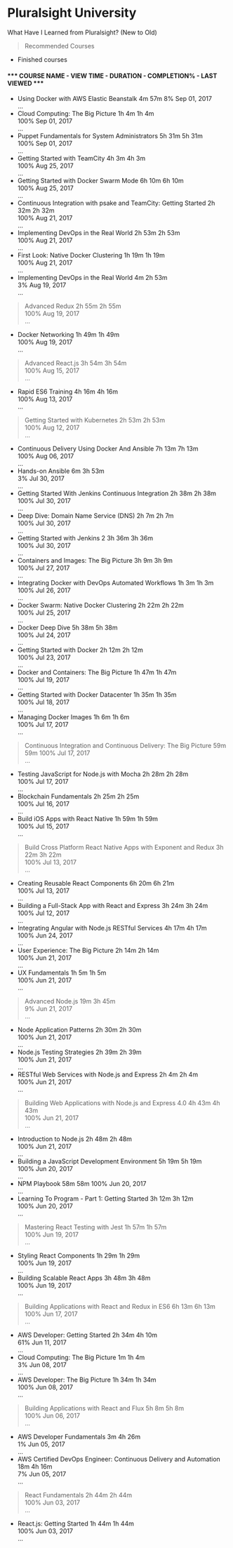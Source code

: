 # Pluralsight University

What Have I Learned from Pluralsight? (New to Old)

> Recommended Courses
* Finished courses

#### *** COURSE NAME - VIEW TIME - DURATION - COMPLETION% - LAST VIEWED ***


* Using Docker with AWS Elastic Beanstalk	4m	57m	
8%	Sep 01, 2017	
...
* Cloud Computing: The Big Picture	1h 4m	1h 4m	
100%	Sep 01, 2017	
...
* Puppet Fundamentals for System Administrators	5h 31m	5h 31m	
100%	Sep 01, 2017	
...
* Getting Started with TeamCity	4h 3m	4h 3m	
100%	Aug 25, 2017	
...
* Getting Started with Docker Swarm Mode	6h 10m	6h 10m	
100%	Aug 25, 2017	
...
* Continuous Integration with psake and TeamCity: Getting Started	2h 32m	2h 32m	
100%	Aug 21, 2017	
...
* Implementing DevOps in the Real World	2h 53m	2h 53m	
100%	Aug 21, 2017	
...
* First Look: Native Docker Clustering	1h 19m	1h 19m	
100%	Aug 21, 2017	
...
* Implementing DevOps in the Real World	4m	2h 53m	
3%	Aug 19, 2017	
...
> Advanced Redux	2h 55m	2h 55m	
100%	Aug 19, 2017	
...
* Docker Networking	1h 49m	1h 49m	
100%	Aug 19, 2017	
...
> Advanced React.js	3h 54m	3h 54m	
100%	Aug 15, 2017	
...
* Rapid ES6 Training	4h 16m	4h 16m	
100%	Aug 13, 2017	
...
> Getting Started with Kubernetes	2h 53m	2h 53m	
100%	Aug 12, 2017	
...
* Continuous Delivery Using Docker And Ansible	7h 13m	7h 13m	
100%	Aug 06, 2017	
...
* Hands-on Ansible	6m	3h 53m	
3%	Jul 30, 2017	
...
* Getting Started With Jenkins Continuous Integration	2h 38m	2h 38m	
100%	Jul 30, 2017	
...
* Deep Dive: Domain Name Service (DNS)	2h 7m	2h 7m	
100%	Jul 30, 2017	
...
* Getting Started with Jenkins 2	3h 36m	3h 36m	
100%	Jul 30, 2017	
...
* Containers and Images: The Big Picture	3h 9m	3h 9m	
100%	Jul 27, 2017	
...
* Integrating Docker with DevOps Automated Workflows	1h 3m	1h 3m	
100%	Jul 26, 2017	
...
* Docker Swarm: Native Docker Clustering	2h 22m	2h 22m	
100%	Jul 25, 2017	
...
* Docker Deep Dive	5h 38m	5h 38m	
100%	Jul 24, 2017	
...
* Getting Started with Docker	2h 12m	2h 12m	
100%	Jul 23, 2017	
...
* Docker and Containers: The Big Picture	1h 47m	1h 47m	
100%	Jul 19, 2017	
...
* Getting Started with Docker Datacenter	1h 35m	1h 35m	
100%	Jul 18, 2017	
...
* Managing Docker Images	1h 6m	1h 6m	
100%	Jul 17, 2017	
...
> Continuous Integration and Continuous Delivery: The Big Picture	59m	59m	
100%	Jul 17, 2017	
...
* Testing JavaScript for Node.js with Mocha	2h 28m	2h 28m	
100%	Jul 17, 2017	
...
* Blockchain Fundamentals	2h 25m	2h 25m	
100%	Jul 16, 2017	
...
* Build iOS Apps with React Native	1h 59m	1h 59m	
100%	Jul 15, 2017	
...
> Build Cross Platform React Native Apps with Exponent and Redux	3h 22m	3h 22m	
100%	Jul 13, 2017	
...
* Creating Reusable React Components	6h 20m	6h 21m	
100%	Jul 13, 2017	
...
* Building a Full-Stack App with React and Express	3h 24m	3h 24m	
100%	Jul 12, 2017	
...
* Integrating Angular with Node.js RESTful Services	4h 17m	4h 17m	
100%	Jun 24, 2017	
...
* User Experience: The Big Picture	2h 14m	2h 14m	
100%	Jun 21, 2017	
...
* UX Fundamentals	1h 5m	1h 5m	
100%	Jun 21, 2017	
...
> Advanced Node.js	19m	3h 45m	
9%	Jun 21, 2017	
...
* Node Application Patterns	2h 30m	2h 30m	
100%	Jun 21, 2017	
...
* Node.js Testing Strategies	2h 39m	2h 39m	
100%	Jun 21, 2017	
...
* RESTful Web Services with Node.js and Express	2h 4m	2h 4m	
100%	Jun 21, 2017	
...
> Building Web Applications with Node.js and Express 4.0	4h 43m	4h 43m	
100%	Jun 21, 2017	
...
* Introduction to Node.js	2h 48m	2h 48m	
100%	Jun 21, 2017	
...
* Building a JavaScript Development Environment	5h 19m	5h 19m	
100%	Jun 20, 2017	
...
* NPM Playbook	58m	58m	
100%	Jun 20, 2017	
...
* Learning To Program - Part 1: Getting Started	3h 12m	3h 12m	
100%	Jun 20, 2017	
...
> Mastering React Testing with Jest	1h 57m	1h 57m	
100%	Jun 19, 2017	
...
* Styling React Components	1h 29m	1h 29m	
100%	Jun 19, 2017	
...
* Building Scalable React Apps	3h 48m	3h 48m	
100%	Jun 19, 2017	
...
> Building Applications with React and Redux in ES6	6h 13m	6h 13m	
100%	Jun 17, 2017	
...
* AWS Developer: Getting Started	2h 34m	4h 10m	
61%	Jun 11, 2017	
...
* Cloud Computing: The Big Picture	1m	1h 4m	
3%	Jun 08, 2017	
...
* AWS Developer: The Big Picture	1h 34m	1h 34m	
100%	Jun 08, 2017	
...
> Building Applications with React and Flux	5h 8m	5h 8m	
100%	Jun 06, 2017	
...
* AWS Developer Fundamentals	3m	4h 26m	
1%	Jun 05, 2017	
...
* AWS Certified DevOps Engineer: Continuous Delivery and Automation	18m	4h 16m	
7%	Jun 05, 2017	
...
> React Fundamentals	2h 44m	2h 44m	
100%	Jun 03, 2017	
...
* React.js: Getting Started	1h 44m	1h 44m	
100%	Jun 03, 2017	
...
